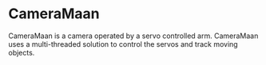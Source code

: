 # CameraMaan
CameraMaan is a camera operated by a servo controlled arm. CameraMaan uses a multi-threaded solution to control the servos and track moving objects.
